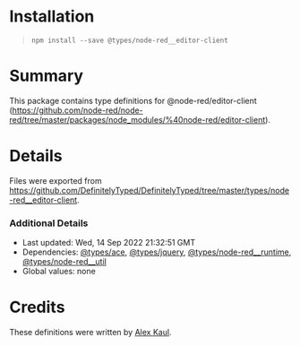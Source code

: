 # Installation
> `npm install --save @types/node-red__editor-client`

# Summary
This package contains type definitions for @node-red/editor-client (https://github.com/node-red/node-red/tree/master/packages/node_modules/%40node-red/editor-client).

# Details
Files were exported from https://github.com/DefinitelyTyped/DefinitelyTyped/tree/master/types/node-red__editor-client.

### Additional Details
 * Last updated: Wed, 14 Sep 2022 21:32:51 GMT
 * Dependencies: [@types/ace](https://npmjs.com/package/@types/ace), [@types/jquery](https://npmjs.com/package/@types/jquery), [@types/node-red__runtime](https://npmjs.com/package/@types/node-red__runtime), [@types/node-red__util](https://npmjs.com/package/@types/node-red__util)
 * Global values: none

# Credits
These definitions were written by [Alex Kaul](https://github.com/alexk111).
